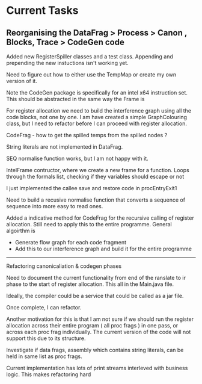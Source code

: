 # Current Tasks 

## Reorganising the DataFrag > Process > Canon , Blocks, Trace > CodeGen code

Added new RegisterSpiller classes and a test class. Appending and prepending the 
new instuctions isn't working yet.

Need to figure out how to either use the TempMap or create my own version of it.

Note the CodeGen package is specifically for an intel x64 instruction set. This should be abstracted in the same way the Frame is

For register allocation we need to build the interference graph using all the code blocks, 
not one by one. I am have created a simple GraphColouring class, but I need to refactor before I can proceed with register allocation.

CodeFrag - how to get the spilled temps from the spilled nodes ?

String literals are not implemented in DataFrag.

SEQ normalise function works, but I am not happy with it.

IntelFrame contructor, where we create a new frame for a function. Loops through the formals list, checking
if they variables should escape or not

I just implemented the callee save and restore code in procEntryExit1

Need to build a recusive normalise function that converts a sequence of sequence into more
easy to read ones. 

Added a indicative method for CodeFrag for the recursive calling of register allocation. Still need to apply this to the entire programme. General algoirthm is
- Generate flow graph for each code fragment
- Add this to our interference graph and build it for the entire programme

--------------------------------------------

Refactoring canonicaliation & codegen phases

Need to document the current functionality from end of the ranslate to ir phase to the start of register allocation. This all  in the Main.java file. 

Ideally, the compiler could be a service that could be called as a jar file.

Once complete, I can refactor. 

Another motivation for this is that I am not sure if we should run the register allocation across their entire program ( all proc frags ) in one pass, or across each proc frag individually.  The current version of the code will not support this due to its structure.

Investigate if data frags, assembly which contains string literals, can be held in same list as proc frags.

Current implementation has lots of print streams interleved with business logic. This makes refactoring hard


